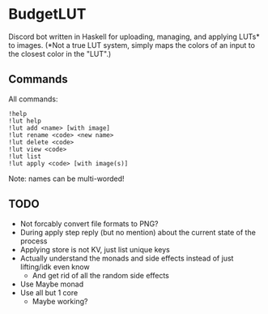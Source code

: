 # BudgetLUT

Discord bot written in Haskell for uploading, managing, and applying LUTs* to images.
(*Not a true LUT system, simply maps the colors of an input to the closest color in the "LUT".) 

## Commands

All commands:
```
!help
!lut help
!lut add <name> [with image]
!lut rename <code> <new name>
!lut delete <code>
!lut view <code>
!lut list
!lut apply <code> [with image(s)]
```
Note: names can be multi-worded!

## TODO

- Not forcably convert file formats to PNG?
- During apply step reply (but no mention) about the current state of the process
- Applying store is not KV, just list unique keys
- Actually understand the monads and side effects instead of just lifting/idk even know
	- And get rid of all the random side effects
- Use Maybe monad
- Use all but 1 core
	- Maybe working?